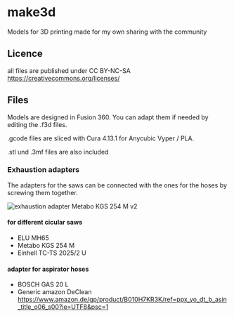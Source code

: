 # make3d
Models for 3D printing made for my own sharing with the community

## Licence
all files are published under
CC BY-NC-SA 
https://creativecommons.org/licenses/

## Files
Models are designed in Fusion 360. You can adapt them if needed by editing the .f3d files.

.gcode files are sliced with Cura 4.13.1 for Anycubic Vyper / PLA.

.stl und .3mf files are also included

### Exhaustion adapters 
The adapters for the saws can be connected with the ones for the hoses by screwing them together.

![exhaustion adapter Metabo KGS 254 M v2](https://user-images.githubusercontent.com/50781679/168376340-b1b7de29-44a8-4c86-b1d8-861c63904f2c.jpg)

#### for different cicular saws
  - ELU MH65 
  - Metabo KGS 254 M
  - Einhell TC-TS 2025/2 U

#### adapter for aspirator hoses
  - BOSCH GAS 20 L
  - Generic amazon DeClean https://www.amazon.de/gp/product/B010H7KR3K/ref=ppx_yo_dt_b_asin_title_o06_s00?ie=UTF8&psc=1
